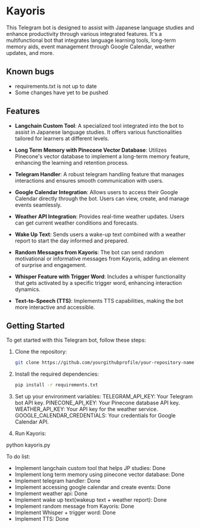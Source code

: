  # Kayoris 

This Telegram bot is designed to assist with Japanese language studies and enhance productivity through various integrated features. It's a multifunctional bot that integrates language learning tools, long-term memory aids, event management through Google Calendar, weather updates, and more.

## Known bugs
- requirements.txt is not up to date
- Some changes have yet to be pushed

## Features

- **Langchain Custom Tool**: A specialized tool integrated into the bot to assist in Japanese language studies. It offers various functionalities tailored for learners at different levels.

- **Long Term Memory with Pinecone Vector Database**: Utilizes Pinecone's vector database to implement a long-term memory feature, enhancing the learning and retention process.

- **Telegram Handler**: A robust telegram handling feature that manages interactions and ensures smooth communication with users.

- **Google Calendar Integration**: Allows users to access their Google Calendar directly through the bot. Users can view, create, and manage events seamlessly.

- **Weather API Integration**: Provides real-time weather updates. Users can get current weather conditions and forecasts.

- **Wake Up Text**: Sends users a wake-up text combined with a weather report to start the day informed and prepared.

- **Random Messages from Kayoris**: The bot can send random motivational or informative messages from Kayoris, adding an element of surprise and engagement.

- **Whisper Feature with Trigger Word**: Includes a whisper functionality that gets activated by a specific trigger word, enhancing interaction dynamics.

- **Text-to-Speech (TTS)**: Implements TTS capabilities, making the bot more interactive and accessible.

## Getting Started

To get started with this Telegram bot, follow these steps:

1. Clone the repository:
   ```bash
   git clone https://github.com/yourgithubprofile/your-repository-name.git

2. Install the required dependencies:
   ```bash
   pip install -r requirements.txt

3. Set up your environment variables:
TELEGRAM_API_KEY: Your Telegram bot API key.
PINECONE_API_KEY: Your Pinecone database API key.
WEATHER_API_KEY: Your API key for the weather service.
GOOGLE_CALENDAR_CREDENTIALS: Your credentials for Google Calendar API.

4. Run Kayoris:
 
  python kayoris.py


To do list:
- Implement langchain custom tool that helps JP studies: Done
- Implement long term memory using pinecone vector database: Done
- Implement telegram handler: Done
- Implement accessing google calendar and create events: Done
- Implement weather api: Done
- Implement wake up text(wakeup text + weather report): Done
- Implement random message from Kayoris: Done 
- Implement Whisper + trigger word: Done
- Implement TTS: Done
 
